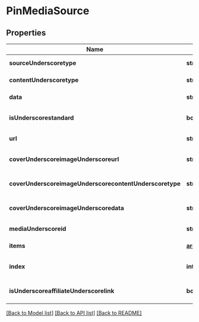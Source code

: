 # PinMediaSource

## Properties
Name | Type | Description | Notes
------------ | ------------- | ------------- | -------------
**sourceUnderscoretype** | **string** |  | [default to null]
**contentUnderscoretype** | **string** |  | [default to null]
**data** | **string** |  | [default to null]
**isUnderscorestandard** | **boolean** |  | [optional] [default to true]
**url** | **string** |  | [default to null]
**coverUnderscoreimageUnderscoreurl** | **string** |  | [optional] [default to null]
**coverUnderscoreimageUnderscorecontentUnderscoretype** | **string** |  | [optional] [default to null]
**coverUnderscoreimageUnderscoredata** | **string** |  | [optional] [default to null]
**mediaUnderscoreid** | **string** |  | [default to null]
**items** | [**array[PinMediaSourceImagesURLItemsInner]**](PinMediaSourceImagesURLItemsInner.md) |  | [default to null]
**index** | **integer** |  | [optional] [default to null]
**isUnderscoreaffiliateUnderscorelink** | **boolean** |  | [optional] [default to false]

[[Back to Model list]](../README.md#documentation-for-models) [[Back to API list]](../README.md#documentation-for-api-endpoints) [[Back to README]](../README.md)


